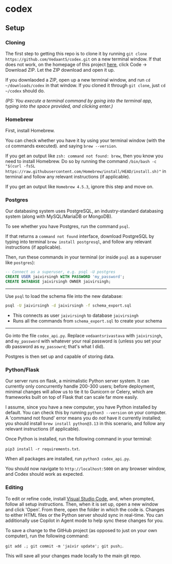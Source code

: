 # codex

## Setup

### Cloning

The first step to getting this repo is to clone it by running `git clone https://github.com/VedaantS/codex.git` on a new terminal window. If that does not work, on the homepage of this project [here](https://github.com/VedaantS/codex), click Code -> Download ZIP. Let the ZIP download and open it up. 

If you downlaoded a ZIP, open up a new terminal window, and run `cd ~/downloads/codex` in that window. If you cloned it through `git clone`, just `cd ~/codex` should do. 

*(PS: You execute a terminal command by going into the terminal app, typing into the space provided, and clicking enter.)*

### Homebrew

First, install Homebrew. 

You can check whether you have it by using your terminal window (with the `cd` commands executed). and saying `brew --version`. 

If you get an output like `zsh: command not found: brew`, then you know you need to install Homebrew. Do so by running the command `/bin/bash -c "$(curl -fsSL https://raw.githubusercontent.com/Homebrew/install/HEAD/install.sh)"` in terminal and follow any relevant instructions (if applicable). 

If you get an output like `Homebrew 4.5.3`, ignore this step and move on. 


### Postgres

Our databasing system uses PostgreSQL, an industry-standard databasing system (along with MySQL/MariaDB or MongoDB). 

To see whether you have Postgres, run the command `psql`. 

If that returns a `command not found` interface, download PostgreSQL by typing into terminal `brew install postgresql`, and follow any relevant instructions (if applicable).

Then, run these commands in your terminal (or inside `psql` as a superuser like `postgres`):

```sql
-- Connect as a superuser, e.g. psql -U postgres
CREATE USER jaivirsingh WITH PASSWORD 'my_password';
CREATE DATABASE jaivirsingh OWNER jaivirsingh;
```
---

Use `psql` to load the schema file into the new database:

```bash
psql -U jaivirsingh -d jaivirsingh -f schema_export.sql
```

* This connects as user `jaivirsingh` to database `jaivirsingh`
* Runs all the commands from `schema_export.sql` to create your schema

---
Go into the file `codex_api.py`. Replace `vedaantsrivastava` with `jaivirsingh`, and `my_password` with whatever your real password is (unless you set your db password as `my_passowrd`; that's what I did). 

Postgres is then set up and capable of storing data. 

### Python/Flask

Our server runs on flask, a minimalistic Python server system. It can currently only concurrently handle 200-300 users; before deployment, minimal changes will allow us to tie it to Gunicorn or Celery, which are frameworks built on top of Flask that can scale far more easily. 

I assume, since you have a new computer, you have Python installed by default. You can check this by running `python3 --version` on your computer. A 'command not found' error means you do *not* have it currently installed; you should install `brew install python@3.13` in this scenario, and follow any relevant instructions (if applicable). 

Once Python is installed, run the following command in your terminal:

`pip3 install -r requirements.txt`.

When all packages are installed, run `python3 codex_api.py`.

You should now navigate to `http://localhost:5000` on any browser window, and Codex should work as expected. 

### Editing

To edit or refine code, install <a href="https://code.visualstudio.com/">Visual Studio Code</a>, and, when prompted, follow all setup instructions. Then, when it is set up, open a new window and click 'Open'. From there, open the folder in which the code is. Changes to either HTML files or the Python server should sync in real-time. You can additionally use Copilot in Agent mode to help sync these changes for you. 

To save a change to the GitHub project (as opposed to just on your own computer), run the following command:

`git add .; git commit -m 'jaivir update'; git push;`.

This will save all your changes made locally to the main git repo.
